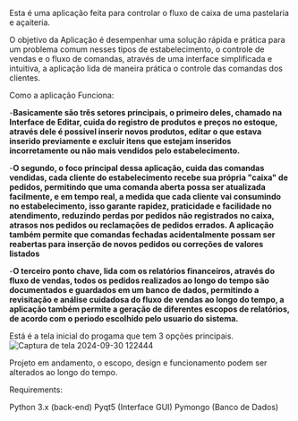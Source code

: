 Esta é uma aplicação feita para controlar o fluxo de caixa de uma pastelaria e açaiteria.

O objetivo da Aplicação é desempenhar uma solução rápida e prática para um problema comum nesses tipos de estabelecimento, o controle de vendas e o fluxo de comandas, através de uma interface simplificada e intuitiva, a aplicação lida de maneira prática o controle das comandas dos clientes. 

Como a aplicação Funciona: 

-**Basicamente são três setores principais, o primeiro deles, chamado na Interface de Editar, cuida do registro de produtos e preços no estoque, através dele é possivel inserir novos produtos, editar o que estava inserido previamente e excluir itens que estejam inseridos incorretamente ou não mais vendidos pelo estabelecimento.** 

-**O segundo, o foco principal dessa aplicação, cuida das comandas vendidas, cada cliente do estabelecimento recebe sua própria "caixa" de pedidos, permitindo que uma comanda aberta possa ser atualizada facilmente, e em tempo real, a medida que cada cliente vai consumindo no estabelecimento, isso garante rapidez, praticidade e facilidade no atendimento, reduzindo perdas por pedidos não registrados no caixa, atrasos nos pedidos ou reclamações de pedidos errados. A aplicação também permite que comandas fechadas acidentalmente possam ser reabertas para inserção de novos pedidos ou correções de valores listados**

-**O terceiro ponto chave, lida com os relatórios financeiros, através do fluxo de vendas, todos os pedidos realizados ao longo do tempo são documentados e guardados em um banco de dados, permitindo a revisitação e análise cuidadosa do fluxo de vendas ao longo do tempo, a aplicação também permite a geração de diferentes escopos de relatórios, de acordo com o periodo escolhido pelo usuario do sistema.** 

Está é a tela inicial do progama que tem 3 opções principais.
![Captura de tela 2024-09-30 122444](https://github.com/user-attachments/assets/96a61542-d31f-40f5-bece-e71b6ff0b7cf)


Projeto em andamento, o escopo, design e funcionamento podem ser alterados ao longo do tempo. 

Requirements: 

Python 3.x (back-end)
Pyqt5 (Interface GUI)
Pymongo (Banco de Dados)




